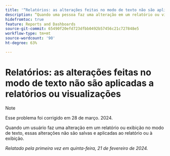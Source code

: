 ```yaml
---
title: '“Relatórios: as alterações feitas no modo de texto não são aplicadas a relatórios ou visualizações”'
description: “Quando uma pessoa faz uma alteração em um relatório ou visualização no modo de texto, essas alterações não são salvas nem são aplicadas ao relatório ou à visualização.”
hidefromtoc: true
feature: Reports and Dashboards
source-git-commit: 65490f20efd723dfbb0492b57456c21c727848e5
workflow-type: tm+mt
source-wordcount: '90'
ht-degree: 63%

---
```



# Relatórios: as alterações feitas no modo de texto não são aplicadas a relatórios ou visualizações

>[!NOTE]
>
>Esse problema foi corrigido em 28 de março. 2024.

Quando um usuário faz uma alteração em um relatório ou exibição no modo de texto, essas alterações não são salvas e aplicadas ao relatório ou à exibição.

_Relatado pela primeira vez em quinta-feira, 21 de fevereiro de 2024._
